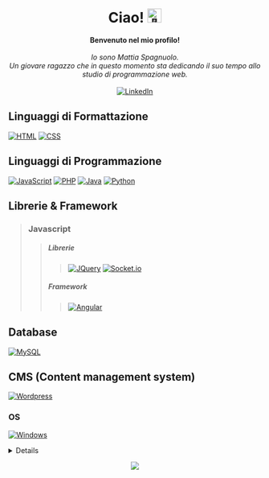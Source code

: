 <h1 align="center">Ciao! <img src="https://github.com/wervlad/wervlad/assets/24524555/766d336d-b87d-44ba-807c-c51de2bc6b4d" width="28px" alt="👋"></h1>

<p align="center">
    <b>Benvenuto nel mio profilo!</b><br><br>
    <i>
        Io sono Mattia Spagnuolo.<br>
        Un giovare ragazzo che in questo momento sta dedicando 
        il suo tempo allo studio di programmazione web.<br>
    </i><br>
    <a href="https://www.linkedin.com/in/mattiasp0">
        <img src="https://img.shields.io/badge/LinkedIn-blue?style=for-the-badge&logo=linkedin" alt="LinkedIn">
    </a>
</p>

## Linguaggi di Formattazione
[![HTML](https://img.shields.io/badge/html-black?style=for-the-badge&logo=html5&color=dd4b25&logoColor=ffffff)](https://github.com/MatSpg)
[![CSS](https://img.shields.io/badge/css-black?style=for-the-badge&logo=css3&color=254bdd)](https://github.com/MatSpg)

## Linguaggi di Programmazione
[![JavaScript](https://img.shields.io/badge/javascript-black?style=for-the-badge&logo=javascript&color=ead41c&logoColor=000)](https://github.com/MatSpg)
[![PHP](https://img.shields.io/badge/php-black?style=for-the-badge&logo=php&color=7377ad&logoColor=ffffff)](https://github.com/MatSpg)
[![Java](https://img.shields.io/badge/java-black?style=for-the-badge&logo=openjdk&color=e22d2b&logoColor=ffffff)](https://github.com/MatSpg)
[![Python](https://img.shields.io/badge/python-black?style=for-the-badge&logo=python&color=f7cf44&labelColor=3470a0&logoColor=ffffff)](https://github.com/MatSpg)

## Librerie & Framework
> ### Javascript
>> ##### Librerie
>>> [![JQuery](https://img.shields.io/badge/jquery-black?style=for-the-badge&color=0865a7&labelColor=ffffff)](https://github.com/MatSpg)
>>> [![Socket.io](https://img.shields.io/badge/socket.io-black?style=for-the-badge&color=ffffff&labelColor=000000)](https://github.com/MatSpg)
>> ##### Framework
>>> [![Angular](https://img.shields.io/badge/angular-black?style=for-the-badge&logo=angular&color=bd002e&labelColor=fffffff)](https://github.com/MatSpg)

## Database
[![MySQL](https://img.shields.io/badge/mysql-black?style=for-the-badge&logo=mysql&color=dd8b19&labelColor=005e86&logoColor=ffffff)](https://github.com/MatSpg)

## CMS (Content management system)
[![Wordpress](https://img.shields.io/badge/wordpress-black?style=for-the-badge&logo=wordpress&color=1f6f93)](https://github.com/MatSpg)

### OS
[![Windows](https://img.shields.io/badge/Windows-black?style=for-the-badge&logo=Windows&color=ffffff&labelColor=0172cb)](https://github.com/MatSpg)

<details>
<p align="center">
  <a href="https://github.com/MatSpg">
    <img src="http://github-profile-summary-cards.vercel.app/api/cards/profile-details?username=MatSpg&theme=transparent" />
  </a>
  <a href="https://github.com/MatSpg">
    <img src="https://github-readme-streak-stats.herokuapp.com/?user=MatSpg&hide_border=true&card_width=338&theme=transparent" />
  </a>
  <a href="https://github.com/MatSpg">
    <img src="http://github-profile-summary-cards.vercel.app/api/cards/stats?username=MatSpg&theme=transparent" />
  </a>
  <a href="https://github.com/MatSpg">
    <img src="https://github-readme-stats.vercel.app/api/top-langs/?username=MatSpg&langs_count=10&exclude_repo=&hide=jupyter%20notebook,vim%20script,cmake,makefile,batchfile,emacs%20lisp,css,html&layout=default&card_width=699&hide_border=true&theme=transparent" />
  </a>
</p>
</details>

<p align="center">
  <a href="https://github.com/MatSpg">
    <img src="https://komarev.com/ghpvc/?username=MatSpg&color=blue&style=flat)" />
  </a>
</p>
